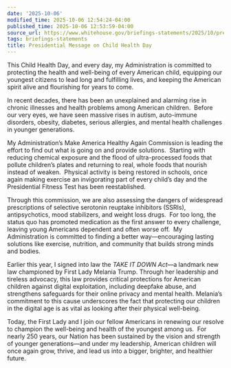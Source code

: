 ```yaml
---
date: '2025-10-06'
modified_time: 2025-10-06 12:54:24-04:00
published_time: 2025-10-06 12:53:59-04:00
source_url: https://www.whitehouse.gov/briefings-statements/2025/10/presidential-message-on-child-health-day/
tags: briefings-statements
title: Presidential Message on Child Health Day
---
```

 
This Child Health Day, and every day, my Administration is committed to
protecting the health and well-being of every American child, equipping
our youngest citizens to lead long and fulfilling lives, and keeping the
American spirit alive and flourishing for years to come.

In recent decades, there has been an unexplained and alarming rise in
chronic illnesses and health problems among American children.  Before
our very eyes, we have seen massive rises in autism, auto-immune
disorders, obesity, diabetes, serious allergies, and mental health
challenges in younger generations. 

My Administration’s Make America Healthy Again Commission is leading the
effort to find out what is going on and provide solutions.  Starting
with reducing chemical exposure and the flood of ultra-processed foods
that pollute children’s plates and returning to real, whole foods that
nourish instead of weaken.  Physical activity is being restored in
schools, once again making exercise an invigorating part of every
child’s day and the Presidential Fitness Test has been reestablished. 

Through this commission, we are also assessing the dangers of widespread
prescriptions of selective serotonin reuptake inhibitors (SSRIs),
antipsychotics, mood stabilizers, and weight loss drugs.  For too long,
the status quo has promoted medication as the first answer to every
challenge, leaving young Americans dependent and often worse off.  My
Administration is committed to finding a better way—encouraging lasting
solutions like exercise, nutrition, and community that builds strong
minds and bodies. 

Earlier this year, I signed into law the *TAKE IT DOWN Act*—a landmark
new law championed by First Lady Melania Trump. Through her leadership
and tireless advocacy, this law provides critical protections for
American children against digital exploitation, including deepfake
abuse, and strengthens safeguards for their online privacy and mental
health. Melania’s commitment to this cause underscores the fact that
protecting our children in the digital age is as vital as looking after
their physical well-being.

Today, the First Lady and I join our fellow Americans in renewing our
resolve to champion the well-being and health of the youngest among us. 
For nearly 250 years, our Nation has been sustained by the vision and
strength of younger generations—and under my leadership, American
children will once again grow, thrive, and lead us into a bigger,
brighter, and healthier future.
